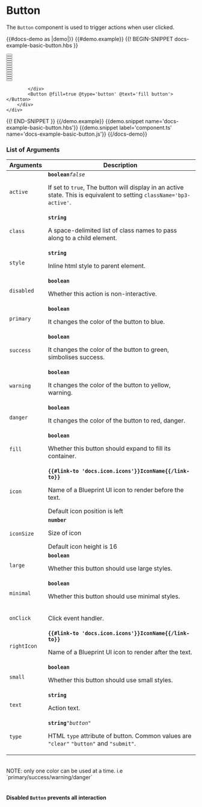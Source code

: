 # Button
<div class='bp3-running-text bp3-text-large'>
    The <code>Button</code> component is used to trigger actions when user clicked.
</div>

{{#docs-demo as |demo|}}
{{#demo.example}}
{{! BEGIN-SNIPPET docs-example-basic-button.hbs }}

<div class="demo-container">
    <div class="docs-example-frame docs-example-frame-row" data-example-id="ButtonsExample">
        <div class="docs-example">
            <div class='webkit-box-div'>
                <div class='btn-bottom-padding'>
                    <Button @minimal={{true}} @type='button' @text='Minimal button' @onClick={{action 'onClickButton'}}>
                    </Button>
                </div>
                <div class='btn-bottom-padding'>
                    <Button @active=true @type='button' @text='Active Button'> </Button>
                </div>
                <div class='btn-bottom-padding'>
                    <Button @disabled=true @type='button' @text='Disabled Button'> </Button>
                </div>
                <div class='btn-bottom-padding'>
                    <Button @primary=true @type='button' @text='Primary Button'> </Button>
                </div>
                <div class='btn-bottom-padding'>
                    <Button @success=true @type='button' @text='Success Button'> </Button>
                </div>
            </div>
            <div class='webkit-box-div'>
                <div class='btn-bottom-padding'>
                    <Button @warning=true @type='button' @text='Warning Button'> </Button>
                </div>
                <div class='btn-bottom-padding'>
                    <Button @danger=true @type='button' @text='Danger Button'> </Button>
                </div>
                <div class='btn-bottom-padding'>
                    <Button @small=true @type='button' @text='Small Button'> </Button>
                </div>
                <div class='btn-bottom-padding'>
                    <Button @icon='floppy-disk' @iconLeft=true @type='button' @text='Icon Left'> </Button>
                </div>
                <div class='btn-bottom-padding'>
                    <Button @rightIcon='floppy-disk' @iconSize=18 @type='button' @text='Icon Right'> </Button>
                </div>
            </div>
            <div class='webkit-box-div'>
                 <div class='btn-bottom-padding'>
                    <Button @large=true @type='button' @text='Large button'> </Button>
                </div>
                 <div class='btn-bottom-padding'>
                    <Button @icon='floppy-disk' @type='button' @minimal=true> </Button>
                </div>
               
            </div>
            <Button @fill=true @type='button' @text='fill button'> </Button>
        </div>
    </div>
</div>
{{! END-SNIPPET }}
{{/demo.example}}
{{demo.snippet name='docs-example-basic-button.hbs'}}
{{demo.snippet label='component.ts' name='docs-example-basic-button.js'}}
{{/docs-demo}}


### List of Arguments

<div class="docs-modifiers-table bp3-running-text">
    <table class="bp3-html-table">
        <thead>
            <tr>
                <th>Arguments</th>
                <th>Description</th>
            </tr>
        </thead>
        <tbody>
            <tr>
                <td class="docs-prop-name">
                    <code>active</code>
                </td>
                <td class="docs-prop-details">
                    <code
                        class="docs-prop-type"><strong>boolean</strong><em class="docs-prop-default bp3-text-muted">false</em></code>
                    <div class="docs-prop-description">
                        <div class="docs-section">
                            <div class="bp3-running-text">
                                <p>If set to <code>true</code>, The button will display in an active state.
                                    This is equivalent to setting <code>className='bp3-active'</code>.
                                </p>
                            </div>
                        </div>
                    </div>
                    <div class="docs-prop-tags"></div>
                </td>
            </tr>
            <tr>
                <td class="docs-prop-name"><code>class</code></td>
                <td class="docs-prop-details">
                    <code
                        class="docs-prop-type"><strong>string</strong><em class="docs-prop-default bp3-text-muted"></em></code>
                    <div class="docs-prop-description">
                        <div class="docs-section">
                            <div class="bp3-running-text">
                                <p>A space-delimited list of class names to pass along to a child element.</p>
                            </div>
                        </div>
                    </div>
                </td>
            </tr>
            <tr>
                <td class="docs-prop-name"><code>style</code></td>
                <td class="docs-prop-details">
                    <code
                        class="docs-prop-type"><strong>string</strong><em class="docs-prop-default bp3-text-muted"></em></code>
                    <div class="docs-prop-description">
                        <div class="docs-section">
                            <div class="bp3-running-text">
                                <p>Inline html style to parent element.</p>
                            </div>
                        </div>
                    </div>
                </td>
            </tr>
            <tr>
                <td class="docs-prop-name"><code>disabled</code></td>
                <td class="docs-prop-details">
                    <code
                        class="docs-prop-type"><strong>boolean</strong><em class="docs-prop-default bp3-text-muted"></em></code>
                    <div class="docs-prop-description">
                        <div class="docs-section">
                            <div class="bp3-running-text">
                                <p>Whether this action is non-interactive.</p>
                            </div>
                        </div>
                    </div>
                </td>
            </tr>
            <tr>
                <td class="docs-prop-name"><code>primary</code></td>
                <td class="docs-prop-details">
                    <code
                        class="docs-prop-type"><strong>boolean</strong><em class="docs-prop-default bp3-text-muted"></em></code>
                    <div class="docs-prop-description">
                        <div class="docs-section">
                            <div class="bp3-running-text">
                                <p>It changes the color of the button to blue.</p>
                            </div>
                        </div>
                    </div>
                </td>
            </tr>
            <tr>
                <td class="docs-prop-name"><code>success</code></td>
                <td class="docs-prop-details">
                    <code
                        class="docs-prop-type"><strong>boolean</strong><em class="docs-prop-default bp3-text-muted"></em></code>
                    <div class="docs-prop-description">
                        <div class="docs-section">
                            <div class="bp3-running-text">
                                <p> It changes the color of the button to green, simbolises success.</p>
                            </div>
                        </div>
                    </div>
                </td>
            </tr>
            <tr>
                <td class="docs-prop-name"><code>warning</code></td>
                <td class="docs-prop-details">
                    <code
                        class="docs-prop-type"><strong>boolean</strong><em class="docs-prop-default bp3-text-muted"></em></code>
                    <div class="docs-prop-description">
                        <div class="docs-section">
                            <div class="bp3-running-text">
                                <p> It changes the color of the button to yellow, warning.</p>
                            </div>
                        </div>
                    </div>
                </td>
            </tr>
            <tr>
                <td class="docs-prop-name"><code>danger</code></td>
                <td class="docs-prop-details">
                    <code
                        class="docs-prop-type"><strong>boolean</strong><em class="docs-prop-default bp3-text-muted"></em></code>
                    <div class="docs-prop-description">
                        <div class="docs-section">
                            <div class="bp3-running-text">
                                <p> It changes the color of the button to red, danger.</p>
                            </div>
                        </div>
                    </div>
                </td>
            </tr>
            <tr>
                <td class="docs-prop-name"><code>fill</code></td>
                <td class="docs-prop-details">
                    <code
                        class="docs-prop-type"><strong>boolean</strong><em class="docs-prop-default bp3-text-muted"></em></code>
                    <div class="docs-prop-description">
                        <div class="docs-section">
                            <div class="bp3-running-text">
                                <p>Whether this button should expand to fill its container.</p>
                            </div>
                        </div>
                    </div>
                    <div class="docs-prop-tags"></div>
                </td>
            </tr>
            <tr>
                <td class="docs-prop-name"><code>icon</code></td>
                <td class="docs-prop-details">
                    <code
                        class="docs-prop-type"><strong>{{#link-to 'docs.icon.icons'}}IconName{{/link-to}} </strong><em class="docs-prop-default bp3-text-muted"></em></code>
                    <div class="docs-prop-description">
                        <div class="docs-section">
                            <div class="bp3-running-text">
                                <p>Name of a Blueprint UI icon to render before the text.</p>
                            </div>
                        </div>
                    </div>
                    <div class="docs-prop-tags"><span class="bp3-tag bp3-minimal"><span
                                class="bp3-text-overflow-ellipsis bp3-fill">
                                Default icon position is left</span></span>
                    </div>
                </td>
            </tr>
            <tr>
                <td class="docs-prop-name"><code>iconSize</code></td>
                <td class="docs-prop-details">
                    <code
                        class="docs-prop-type"><strong>number</strong><em class="docs-prop-default bp3-text-muted"></em></code>
                    <div class="docs-prop-description">
                        <div class="docs-section">
                            <div class="bp3-running-text">
                                <p>Size of icon</p>
                            </div>
                        </div>
                    </div>
                    <div class="docs-prop-tags"><span class="bp3-tag bp3-minimal">
                            <span class="bp3-text-overflow-ellipsis bp3-fill">
                                Default icon height is 16</span>
                        </span>
                    </div>
                </td>
            </tr>
            <tr>
                <td class="docs-prop-name"><code>large</code></td>
                <td class="docs-prop-details">
                    <code
                        class="docs-prop-type"><strong>boolean</strong><em class="docs-prop-default bp3-text-muted"></em></code>
                    <div class="docs-prop-description">
                        <div class="docs-section">
                            <div class="bp3-running-text">
                                <p>Whether this button should use large styles.</p>
                            </div>
                        </div>
                    </div>
                    <div class="docs-prop-tags"></div>
                </td>
            </tr>
            <tr>
                <td class="docs-prop-name"><code>minimal</code></td>
                <td class="docs-prop-details">
                    <code
                        class="docs-prop-type"><strong>boolean</strong><em class="docs-prop-default bp3-text-muted"></em></code>
                    <div class="docs-prop-description">
                        <div class="docs-section">
                            <div class="bp3-running-text">
                                <p>Whether this button should use minimal styles.</p>
                            </div>
                        </div>
                    </div>
                    <div class="docs-prop-tags"></div>
                </td>
            </tr>
            <tr>
                <td class="docs-prop-name"><code>onClick</code></td>
                <td class="docs-prop-details">
                    <code
                        class="docs-prop-type"><strong></strong><em class="docs-prop-default bp3-text-muted"></em></code>
                    <div class="docs-prop-description">
                        <div class="docs-section">
                            <div class="bp3-running-text">
                                <p>Click event handler.</p>
                            </div>
                        </div>
                    </div>
                </td>
            </tr>
            <tr>
                <td class="docs-prop-name"><code>rightIcon</code></td>
                <td class="docs-prop-details">
                    <code
                        class="docs-prop-type"><strong>{{#link-to 'docs.icon.icons'}}IconName{{/link-to}}</strong><em class="docs-prop-default bp3-text-muted"></em></code>
                    <div class="docs-prop-description">
                        <div class="docs-section">
                            <div class="bp3-running-text">
                                <p>Name of a Blueprint UI icon to render after the text.</p>
                            </div>
                        </div>
                    </div>
                    <div class="docs-prop-tags"></div>
                </td>
            </tr>
            <tr>
                <td class="docs-prop-name"><code>small</code></td>
                <td class="docs-prop-details">
                    <code
                        class="docs-prop-type"><strong>boolean</strong><em class="docs-prop-default bp3-text-muted"></em></code>
                    <div class="docs-prop-description">
                        <div class="docs-section">
                            <div class="bp3-running-text">
                                <p>Whether this button should use small styles.</p>
                            </div>
                        </div>
                    </div>
                    <div class="docs-prop-tags"></div>
                </td>
            </tr>
            <tr>
                <td class="docs-prop-name"><code>text</code></td>
                <td class="docs-prop-details">
                    <code
                        class="docs-prop-type"><strong>string</strong><em class="docs-prop-default bp3-text-muted"></em></code>
                    <div class="docs-prop-description">
                        <div class="docs-section">
                            <div class="bp3-running-text">
                                <p>Action text.</p>
                            </div>
                        </div>
                    </div>
                </td>
            </tr>
            <tr>
                <td class="docs-prop-name"><code>type</code></td>
                <td class="docs-prop-details">
                    <code
                        class="docs-prop-type"><strong>string</strong><em class="docs-prop-default bp3-text-muted">"button"</em></code>
                    <div class="docs-prop-description">
                        <div class="docs-section">
                            <div class="bp3-running-text">
                                <p>HTML <code>type</code> attribute of button. Common values are <code>"clear"</code>
                                    <code>"button"</code>
                                    and <code>"submit"</code>.
                                </p>
                            </div>
                        </div>
                    </div>
                    <div class="docs-prop-tags"></div>
                </td>
            </tr>
        </tbody>
    </table>
    <br>
    <div class="docs-prop-tags"><span class="bp3-tag bp3-minimal"><span class="bp3-text-overflow-ellipsis bp3-fill">
                NOTE: only one color can be used at a time. i.e `primary/success/warning/danger`</span></span>
    </div>
    <br>
    <div class="bp3-callout bp3-intent-danger ">
        <h4 class="bp3-heading">
            <Icon @icon='error' @iconSize=20 /> Disabled <code>Button</code> prevents all
            interaction
        </h4>
    </div>
</div>